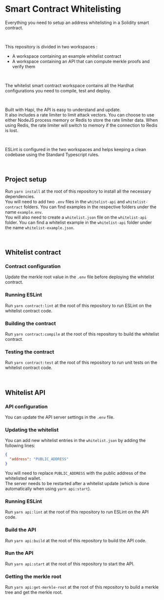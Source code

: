 # Smart Contract Whitelisting

Everything you need to setup an address whitelisting in a Solidity smart contract.

<br/>

This repository is divided in two workspaces :  
- A workspace containing an example whitelist contract
- A workspace containing an API that can compute merkle proofs and verify them

<br/>

The whitelist smart contract workspace contains all the Hardhat configurations you need to compile, test and deploy.

<br/>

Built with Hapi, the API is easy to understand and update.  
It also includes a rate limiter to limit attack vectors. You can choose to use either NodeJS process memory or Redis to store the rate limiter data. When using Redis, the rate limiter will switch to memory if the connection to Redis is lost.

<br/>

ESLint is configured in the two workspaces and helps keeping a clean codebase using the Standard Typescript rules.

<br/>

## Project setup

Run `yarn install` at the root of this repository to install all the necessary dependencies.  
You will need to add two `.env` files in the `whitelist-api` and `whitelist-contract` folders. You can find examples in the respective folders under the name `example.env`.  
You will also need to create a `whitelist.json` file on the `whitelist-api` folder. You can find a whitelist example in the `whitelist-api` folder under the name `whitelist-example.json`.

<br/>

## Whitelist contract

### Contract configuration

Update the merkle root value in the `.env` file before deploying the whitelist contract.

### Running ESLint

Run `yarn contract:lint` at the root of this repository to run ESLint on the whitelist contract code.

### Building the contract

Run `yarn contract:compile` at the root of this repository to build the whitelist contract.

### Testing the contract

Run `yarn contract:test` at the root of this repository to run unit tests on the whitelist contract code.

<br/>

## Whitelist API

### API configuration

You can update the API server settings in the `.env` file.

### Updating the whitelist

You can add new whitelist entries in the `whitelist.json` by adding the following lines:
```json
{
  "address": "PUBLIC_ADDRESS"
}
```
You will need to replace `PUBLIC_ADDRESS` with the public address of the whitelisted wallet.  
The server needs to be restarted after a whitelist update (which is done automatically when using `yarn api:start`).

### Running ESLint

Run `yarn api:lint` at the root of this repository to run ESLint on the API code.

### Build the API

Run `yarn api:build` at the root of this repository to build the API code.

### Run the API

Run `yarn api:start` at the root of this repository to start the API.

### Getting the merkle root

Run `yarn api:get-merkle-root` at the root of this repository to build a merkle tree and get the merkle root.
